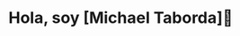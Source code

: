 # Hola, soy [Michael Taborda]👻

<!--
**Mic0817/Mic0817** is a ✨ _special_ ✨ repository because its `README.md` (this file) appears on your GitHub profile.

## 🎓 Estudiante de [Ingenieria en sistemas]

### 🌱 Actualmente estoy aprendiendo:
- Fundamentos de programación
- PHP/JAVA/PYTHON
- [Arquitectura y desarrollo web, Bases de datos, Tendencias de desarrollo]

### 🚀 Mi objetivo:
- Consolidar mis conocimientos en desarrollo web
- Participar en proyectos open source
- Colaborar con otros estudiantes

### 📫 Cómo contactarme:
- Email: [tmaicol816@gmail.com]

### ⚡ Dato curioso:
[ "Hoops8🏀"]
